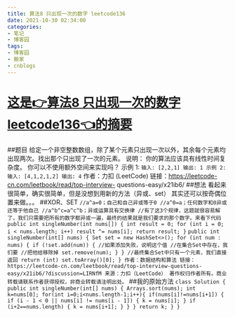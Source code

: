 ```yaml
---
title: 算法8 只出现一次的数字 leetcode136
date: 2021-10-30 02:34:00
categories:
- 笔记
- 博客园
tags:
- 博客园
- 搬家
- cnblogs
---
```

# [这是👉算法8 只出现一次的数字 leetcode136👈的摘要](../../../../2021/10/30/cnblog_15484456/)
<!--more-->
##题目 给定一个非空整数数组，除了某个元素只出现一次以外，其余每个元素均出现两次。找出那个只出现了一次的元素。 说明： 你的算法应该具有线性时间复杂度。
你可以不使用额外空间来实现吗？ 示例 1: ``` 输入: [2,2,1] 输出: 1 示例 2: 输入: [4,1,2,1,2] 输出: 4 ```
作者：力扣 (LeetCode) 链接：https://leetcode-cn.com/leetbook/read/top-interview-
questions-easy/x21ib6/ ##想法 看起来很简单，确实很简单，但是没想到用新的方法（异或、set） 其实还可以按奇偶位置来做。。。
##XOR、SET ``` //a^a=0；自己和自己异或等于0 //a^0=a；任何数字和0异或还等于他自己
//a^b^c=a^c^b；异或运算具有交换律
//有了这3个规律，这题就很容易解了，我们只需要把所有的数字都异或一遍，最终的结果就是我们要求的那个数字。来看下代码 public int
singleNumber(int nums[]) { int result = 0; for (int i = 0; i < nums.length;
i++) result ^= nums[i]; return result; } ``` ``` public int singleNumber(int[]
nums) { Set set = new HashSet<>(); for (int num : nums) { if (!set.add(num)) {
//如果添加失败，说明这个值 //在集合Set中存在，我们要 //把他给移除掉 set.remove(num); } }
//最终集合Set中只有一个元素，我们直接返回 return (int) set.toArray()[0]; } 作者：数据结构和算法
链接：https://leetcode-cn.com/leetbook/read/top-interview-questions-
easy/x21ib6/?discussion=LIRNfM 来源：力扣（LeetCode）
著作权归作者所有。商业转载请联系作者获得授权，非商业转载请注明出处。 ``` ##我的原始方法 ``` class Solution { public
int singleNumber(int[] nums) { Arrays.sort(nums); int k=nums[0]; for(int
i=0;i<nums.length-1;i++){ if(nums[i]!=nums[i+1]) { if (i - 1 < 0 || nums[i] !=
nums[i - 1]) { k = nums[i]; } if (i+2==nums.length) { k = nums[i+1]; } } }
return k; } } ```


